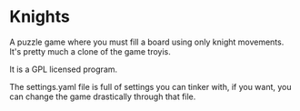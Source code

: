 Knights
=======

A puzzle game where you must fill a board using only knight movements. It's pretty much a clone of the game troyis.

It is a GPL licensed program.

The settings.yaml file is full of settings you can tinker with, if you want, you can change the game drastically through that file.